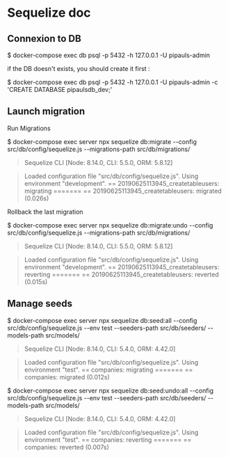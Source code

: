 # Sequelize doc

## Connexion to DB

$ docker-compose exec db psql -p 5432 -h 127.0.0.1 -U pipauls-admin

if the DB doesn't exists, you should create it first :

$ docker-compose exec db psql -p 5432 -h 127.0.0.1 -U pipauls-admin -c 'CREATE DATABASE pipaulsdb_dev;'

## Launch migration

Run Migrations

$ docker-compose exec server npx sequelize db:migrate --config src/db/config/sequelize.js --migrations-path src/db/migrations/

> Sequelize CLI [Node: 8.14.0, CLI: 5.5.0, ORM: 5.8.12]

> Loaded configuration file "src/db/config/sequelize.js".
Using environment "development".
== 20190625113945_createtableusers: migrating =======
== 20190625113945_createtableusers: migrated (0.026s)

Rollback the last migration

$ docker-compose exec server npx sequelize db:migrate:undo --config src/db/config/sequelize.js --migrations-path src/db/migrations/

> Sequelize CLI [Node: 8.14.0, CLI: 5.5.0, ORM: 5.8.12]

> Loaded configuration file "src/db/config/sequelize.js".
Using environment "development".
== 20190625113945_createtableusers: reverting =======
== 20190625113945_createtableusers: reverted (0.015s)


## Manage seeds

$ docker-compose exec server npx sequelize db:seed:all --config src/db/config/sequelize.js --env test --seeders-path src/db/seeders/ --models-path src/models/

> Sequelize CLI [Node: 8.14.0, CLI: 5.4.0, ORM: 4.42.0]

> Loaded configuration file "src/db/config/sequelize.js".
Using environment "test".
== companies: migrating =======
== companies: migrated (0.012s)

$ docker-compose exec server npx sequelize db:seed:undo:all --config src/db/config/sequelize.js --env test --seeders-path src/db/seeders/ --models-path src/models/

> Sequelize CLI [Node: 8.14.0, CLI: 5.4.0, ORM: 4.42.0]

> Loaded configuration file "src/db/config/sequelize.js".
Using environment "test".
== companies: reverting =======
== companies: reverted (0.007s)
